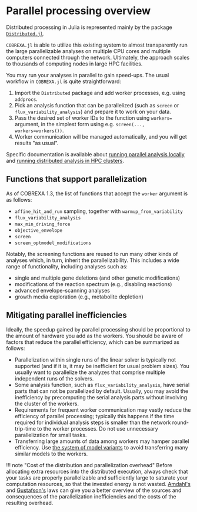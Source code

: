
# Parallel processing overview

Distributed processing in Julia is represented mainly by the package
[`Distributed.jl`](https://docs.julialang.org/en/v1/stdlib/Distributed/).

`COBREXA.jl` is able to utilize this existing system to almost transparently
run the large parallelizable analyses on multiple CPU cores and multiple
computers connected through the network. Ultimately, the approach scales to
thousands of computing nodes in large HPC facilities.

You may run your analyses in parallel to gain speed-ups. The usual workflow in
`COBREXA.jl` is quite straightforward:

1. Import the `Distributed` package and add worker processes, e.g. using
   `addprocs`.
2. Pick an analysis function that can be parallelized (such as `screen`
   or `flux_variability_analysis`) and prepare it to work on your data.
3. Pass the desired set of worker IDs to the function using `workers=` argument,
   in the simplest form using e.g. `screen(...,  workers=workers())`.
4. Worker communication will be managed automatically, and you will get results
   "as usual".

Specific documentation is available about [running parallel analysis
locally](2_parallel.md) and [running distributed analysis in HPC clusters](3_slurm.md).

## Functions that support parallelization

As of COBREXA 1.3, the list of functions that accept the `worker` argument is
as follows:

- `affine_hit_and_run` sampling, together with `warmup_from_variability`
- `flux_variability_analysis`
- `max_min_driving_force`
- `objective_envelope`
- `screen`
- `screen_optmodel_modifications`

Notably, the screening functions are reused to run many other kinds of analyses
which, in turn, inherit the parallelizability. This includes a wide range of
functionality, including analyses such as:

- single and multiple gene deletions (and other genetic modifications)
- modifications of the reaction spectrum (e.g., disabling reactions)
- advanced envelope-scanning analyses
- growth media exploration (e.g., metabolite depletion)

## Mitigating parallel inefficiencies

Ideally, the speedup gained by parallel processing should be proportional to
the amount of hardware you add as the workers. You should be aware of factors
that reduce the parallel efficiency, which can be summarized as follows:

- Parallelization within single runs of the linear solver is typically not
  supported (and if it is, it may be inefficient for usual problem sizes). You
  usually want to parallelize the analyzes that comprise multiple independent
  runs of the solvers.
- Some analysis function, such as `flux_variability_analysis`, have
  serial parts that can not be parallelized by default. Usually, you may avoid
  the inefficiency by precomputing the serial analysis parts without involving
  the cluster of the workers.
- Requirements for frequent worker communication may vastly reduce the
  efficiency of parallel processing; typically this happens if the time
  required for individual analysis steps is smaller than the network
  round-trip-time to the worker processes. Do not use unnecessary
  parallelization for small tasks.
- Transferring large amounts of data among workers may hamper parallel
  efficiency. Use [the system of model variants](../concepts/screening.md) to
  avoid transferring many similar models to the workers.

!!! note "Cost of the distribution and parallelization overhead"
    Before allocating extra resources into the distributed execution, always
    check that your tasks are properly parallelizable and sufficiently large
    to saturate your computation resources, so that the invested energy is not
    wasted.
    [Amdahl's](https://en.wikipedia.org/wiki/Amdahl's_law) and
    [Gustafson's](https://en.wikipedia.org/wiki/Gustafson%27s_law) laws can
    give you a better overview of the sources and consequences of the
    parallelization inefficiencies and the costs of the resulting overhead.
